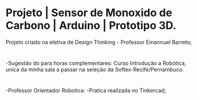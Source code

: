 # Projeto | Sensor de Monoxido de Carbono | Arduino | Prototipo 3D.


Projeto criado na eletiva de Design Thinking - Professor Emannuel Barreto;

#
-Sugestão do para horas complementares: Curso Introdução a Robótica, unica da minha sala a passar na seleção da Softex-Recife/Pernambuco.
#
-Professor Orientador Robotica: 
-Pratica realizada no Tinkercad;
